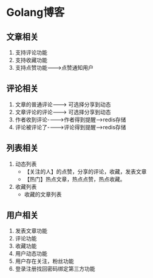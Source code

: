 # Golang博客


## 文章相关

1. 支持评论功能
2. 支持收藏功能
3. 支持点赞功能--->点赞通知用户

## 评论相关

1. 文章的普通评论---> 可选择分享到动态
2. 文章评论的评论---> 可选择分享到动态
3. 作者收到评论---->作者得到提醒-->redis存储
4. 评论被评论了---->评论得到提醒-->redis存储

## 列表相关

1. 动态列表
    * 【关注的人】的点赞，分享的评论，收藏，发表文章
    * 【热门】热点文章，热点点赞，热点收藏。
2. 收藏列表
    * 收藏的文章列表


## 用户相关
1. 发表文章功能
2. 评论功能
3. 收藏功能
4. 用户动态功能
5. 用户存在关注，粉丝功能
6. 登录注册找回密码绑定第三方功能